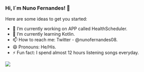 ### Hi, I´m Nuno Fernandes! 👋

Here are some ideas to get you started:

- 🔭 I’m currently working on APP called HealthScheduler.
- 🌱 I’m currently learning Kotlin.
- 📫 How to reach me: Twitter - @nunofernandes08.
- 😄 Pronouns: He/His.
- ⚡ Fun fact: I spend almost 12 hours listening songs everyday.

<img src="https://github-readme-stats.vercel.app/api?username=nunofight8&&show_icons=true&title_color=ffffff&icon_color=ffa733&text_color=daf7dc&bg_color=005dce">
